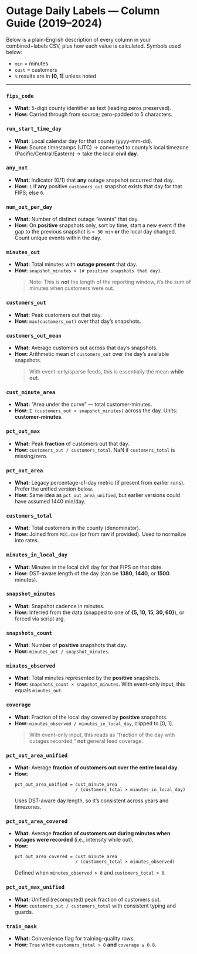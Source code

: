 # Outage Daily Labels — Column Guide (2019–2024)

Below is a plain-English description of every column in your combined+labels CSV, plus how each value is calculated. Symbols used below:
- `min` = minutes  
- `cust` = customers  
- `%` results are in **[0, 1]** unless noted

---

### `fips_code`
- **What:** 5-digit county identifier as text (leading zeros preserved).
- **How:** Carried through from source; zero-padded to 5 characters.

### `run_start_time_day`
- **What:** Local calendar day for that county (yyyy-mm-dd).
- **How:** Source timestamps (UTC) → converted to county’s local timezone (Pacific/Central/Eastern) → take the local **civil day**.

### `any_out`
- **What:** Indicator (0/1) that **any** outage snapshot occurred that day.
- **How:** `1` if **any** positive `customers_out` snapshot exists that day for that FIPS; else `0`.

### `num_out_per_day`
- **What:** Number of distinct outage “events” that day.
- **How:** On **positive** snapshots only, sort by time; start a new event if the gap to the previous snapshot is `> 30 min` **or** the local day changed. Count unique events within the day.

### `minutes_out`
- **What:** Total minutes with **outage present** that day.
- **How:** `snapshot_minutes × (# positive snapshots that day)`.
  > Note: This is **not** the length of the reporting window, it’s the sum of minutes when customers were out.

### `customers_out`
- **What:** Peak customers out that day.
- **How:** `max(customers_out)` over that day’s snapshots.

### `customers_out_mean`
- **What:** Average customers out across that day’s snapshots.
- **How:** Arithmetic mean of `customers_out` over the day’s available snapshots.  
  > With event-only/sparse feeds, this is essentially the mean **while out**.

### `cust_minute_area`
- **What:** “Area under the curve” — total customer-minutes.
- **How:** `Σ (customers_out × snapshot_minutes)` across the day. Units: **customer-minutes**.

### `pct_out_max`
- **What:** Peak **fraction** of customers out that day.
- **How:** `customers_out / customers_total`. NaN if `customers_total` is missing/zero.

### `pct_out_area`
- **What:** Legacy percentage-of-day metric (if present from earlier runs). Prefer the unified version below.
- **How:** Same idea as `pct_out_area_unified`, but earlier versions could have assumed 1440 min/day.

### `customers_total`
- **What:** Total customers in the county (denominator).
- **How:** Joined from `MCC.csv` (or from raw if provided). Used to normalize into rates.

### `minutes_in_local_day`
- **What:** Minutes in the local civil day for that FIPS on that date.
- **How:** DST-aware length of the day (can be **1380**, **1440**, or **1500** minutes).

### `snapshot_minutes`
- **What:** Snapshot cadence in minutes.
- **How:** Inferred from the data (snapped to one of **{5, 10, 15, 30, 60}**), or forced via script arg.

### `snapshots_count`
- **What:** Number of **positive** snapshots that day.
- **How:** `minutes_out / snapshot_minutes`.

### `minutes_observed`
- **What:** Total minutes represented by the **positive** snapshots.
- **How:** `snapshots_count × snapshot_minutes`. With event-only input, this equals `minutes_out`.

### `coverage`
- **What:** Fraction of the local day covered by **positive** snapshots.
- **How:** `minutes_observed / minutes_in_local_day`, clipped to [0, 1].  
  > With event-only input, this reads as “fraction of the day with outages recorded,” **not** general feed coverage.

### `pct_out_area_unified`  
- **What:** Average **fraction of customers out over the entire local day**.
- **How:**
  ```text
  pct_out_area_unified = cust_minute_area
                         / (customers_total × minutes_in_local_day)
  ```
  Uses DST-aware day length, so it’s consistent across years and timezones.

### `pct_out_area_covered`  
- **What:** Average **fraction of customers out during minutes when outages were recorded** (i.e., intensity while out).
- **How:**
  ```text
  pct_out_area_covered = cust_minute_area
                         / (customers_total × minutes_observed)
  ```
  Defined when `minutes_observed > 0` and `customers_total > 0`.

### `pct_out_max_unified`
- **What:** Unified (recomputed) peak fraction of customers out.
- **How:** `customers_out / customers_total` with consistent typing and guards.

### `train_mask`
- **What:** Convenience flag for training-quality rows.
- **How:** `True` when `customers_total > 0` **and** `coverage ≥ 0.8`.  

